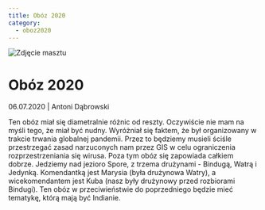 ```yaml
---
title: Obóz 2020
category:
  - oboz2020
---
```


![Zdjęcie masztu](https://lh3.googleusercontent.com/pw/ACtC-3dbHXqJm_svnHPx8kc6wD0xTQ1ToNlYTpY4thpbxAc3fFIdqxI49p3LzdWUS_wOyLaBHPUNN-v0k9cZD8fedP7NCU7QrJ5SgFcyFmABq5b38BdCLLt02_o5VTg838t604XhibC8usln97dta4NEIFCKyg=w1429-h952-no)

# Obóz 2020

06.07.2020 | Antoni Dąbrowski

Ten obóz miał się diametralnie różnic od reszty. Oczywiście nie mam na myśli tego, że miał być nudny. Wyróżniał się faktem, że był organizowany w trakcie trwania globalnej pandemii. Przez to będziemy musieli ściśle przestrzegać zasad narzuconych nam przez GIS w celu ograniczenia rozprzestrzeniania się wirusa. Poza tym obóz się zapowiada całkiem dobrze. Jedziemy nad jezioro Spore, z trzema drużynami - Bindugą, Watrą i Jedynką. Komendantką jest Marysia (była drużynowa Watry), a wicekomendantem jest Kuba (nasz były drużynowy przed rozbiorami Bindugi). Ten obóz w przeciwieństwie do poprzedniego będzie mieć tematykę, którą mają być Indianie.

